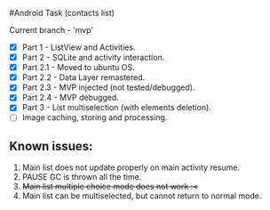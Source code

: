 #Android Task (contacts list)

Current branch - 'mvp'

* [x] Part 1 - ListView and Activities.
* [x] Part 2 - SQLite and activity interaction.
* [x] Part 2.1 - Moved to ubuntu OS.
* [x] Part 2.2 - Data Layer remastered.
* [x] Part 2.3 - MVP injected (not tested/debugged).
* [x] Part 2.4 - MVP debugged.
* [x] Part 3 - List multiselection (with elements deletion).
* [ ] Image caching, storing and processing. 

## Known issues:

1. Main list does not update properly on main activity resume.
2. PAUSE GC is thrown all the time.
3. ~~Main list multiple choice mode does not work :<~~
4. Main list can be multiselected, but cannot return to normal mode.
